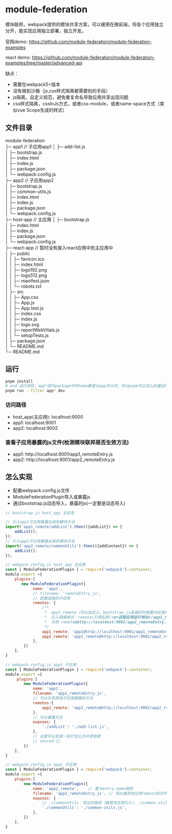 # module-federation
模块联邦，webpack提供的模块共享方案，可以被用在微前端，将各个应用独立分开，能实现应用独立部署，独立开发。

官网demo: https://github.com/module-federation/module-federation-examples

react demo: https://github.com/module-federation/module-federation-examples/tree/master/advanced-api

缺点：
- 需要在webpack5+版本
- 没有做到沙箱（js,css样式隔离都需要别的手段）
- js隔离，自定义规范，避免重复命名导致应用共享出现问题
- css样式隔离，cssInJs方式，或者css-module，或者name-space方式（类似vue Scope生成的样式）

## 文件目录
module-federation            
├─ app1                                                               // 子应用app1
│  ├─ add-list.js            
│  ├─ bootstrap.js           
│  ├─ index.html             
│  ├─ index.js               
│  ├─ package.json           
│  └─ webpack.config.js      
├─ app2                                                               // 子应用app2           
│  ├─ bootstrap.js           
│  ├─ common-utils.js        
│  ├─ index.html             
│  ├─ index.js               
│  ├─ package.json           
│  └─ webpack.config.js      
├─ host-app                                                           // 主应用
│  ├─ bootstrap.js           
│  ├─ index.html             
│  ├─ index.js               
│  ├─ package.json           
│  └─ webpack.config.js      
├─ react-app                                                          // 暂时没有接入react应用中到主应用中          
│  ├─ public                 
│  │  ├─ favicon.ico         
│  │  ├─ index.html          
│  │  ├─ logo192.png         
│  │  ├─ logo512.png         
│  │  ├─ manifest.json       
│  │  └─ robots.txt          
│  ├─ src                    
│  │  ├─ App.css             
│  │  ├─ App.js              
│  │  ├─ App.test.js         
│  │  ├─ index.css           
│  │  ├─ index.js            
│  │  ├─ logo.svg            
│  │  ├─ reportWebVitals.js  
│  │  └─ setupTests.js       
│  ├─ package.json           
│  └─ README.md              
└─ README.md                 

## 运行

```bash
pnpm install 
# and 运行项目，app*因为package中的name都是以app开头的，所以pnpm可以这么批量运行
pnpm run --filter app* dev
```
### 访问路径
- host_app(主应用): localhost:9000
- app1: localhost:9001
- app2: localhost:9002

### 查看子应用暴露的js文件(检测模块联邦是否生效方法)
- app1: http://localhost:9001/app1_remoteEntry.js
- app2: http://localhost:9001/app2_remoteEntry.js

## 怎么实现
- 配置webpack.config.js文件
- ModuleFederationPlugin导入或暴露js
- 通过bootstrap.js动态导入，暴露的js(一定要是动态导入)

```js
// bootstrap.js host_app 主应用

// 引入app1子应用暴露出来的模块方法
import('app1_remote/addList').then(({addList}) => {
    addList();
});
// 引入app2子应用暴露出来的模块方法
import('app2_remote/commonUtils').then(({addContent}) => {
    addList();
});
```

```js
// webpack.config.js host_app 主应用
const { ModuleFederationPlugin } = require('webpack').container;
module.export ={
    plugins:[
       new ModuleFederationPlugin({
            name: 'app1',
            // filename: 'remoteEntry.js',
            // 配置连接的子应用
            remotes: {
                /**
                 *  app1_remote（可以自定义，bootstrap.js连接的时候要对应使用）
                 *  引入链接格式：remote(引用名称)+@+远程应用运行地址+/app2_remoteEntry.js(远程应用暴露出来文件名称)
                 *  示例 remote@http://localhost:9001/app2_remoteEntry.js
                 */
                app1_remote: 'app1@http://localhost:9001/app1_remoteEntry.js',
                app2_remote: 'app2_remote@http://localhost:9002/app2_remoteEntry.js',
            },
        })
    ],
}

```

```js
// webpack.config.js app1 子应用
const { ModuleFederationPlugin } = require('webpack').container;
module.export ={
     plugins:[
        new ModuleFederationPlugin({
            name: 'app1',
            filename: 'app1_remoteEntry.js',
            // 可以引用其他子应用暴露的方法
            remotes:{
                app2_remote: 'app2_remote@http://localhost:9002/app2_remoteEntry.js',
            },
            // 可以暴露方法
            exposes: {
                './addList': './add-list.js',
            },
            // 这里可以处理一些打包公共共享依赖
            // shared:{}
        })
    ],
}

```

```js
// webpack.config.js app2 子应用
const { ModuleFederationPlugin } = require('webpack').container;
module.export ={
    plugins:[
        new ModuleFederationPlugin({
            name: 'app2_remote',    // 要与entry.name相同
            filename: 'app2_remoteEntry.js', // 导出被其他应用remote的文件名称
            exposes: {
                // ./commonUtils：导出的路径（被其他应用引入），./common-utils.js：导出的文件在本项目的路径 
                './commonUtils': './common-utils.js',
            },
        })
    ],
}

```